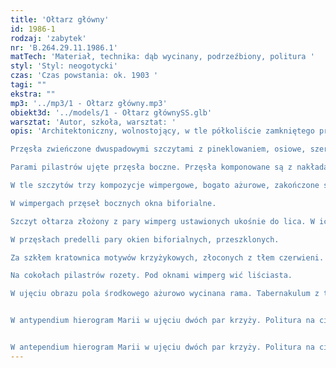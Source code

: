 ```yaml
---
title: 'Ołtarz główny'
id: 1986-1
rodzaj: 'zabytek'
nr: 'B.264.29.11.1986.1'
matTech: 'Materiał, technika: dąb wycinany, podrzeźbiony, politura '
styl: 'Styl: neogotycki'
czas: 'Czas powstania: ok. 1903 '
tagi: ""
ekstra: ""
mp3: '../mp3/1 - Ołtarz główny.mp3'
obiekt3d: '../models/1 - Ołtarz głównySS.glb'
warsztat: 'Autor, szkoła, warsztat: '
opis: 'Architektoniczny, wolnostojący, w tle półkoliście zamkniętego prezbiterium. Na skrzyniowej mensie i predelli retabulum trzyprzęsłowe. 

Przęsła zwieńczone dwuspadowymi szczytami z pineklowaniem, osiowe, szersze, ujęte parą pilastrów. 

Parami pilastrów ujęte przęsła boczne. Przęsła komponowane są z nakładających się szczytów. Szczyty tła wyższe, dzielone i wieńczone pinaklowaniem. Pośród pinakli płyciny. 

W tle szczytów trzy kompozycje wimpergowe, bogato ażurowe, zakończone strzeliście daszkiem dwuspadowym z pełzankami. 

W wimpergach przęseł bocznych okna biforialne. 

Szczyt ołtarza złożony z pary wimperg ustawionych ukośnie do lica. W ich zwieńczeniu ażurowa wieżyca. Wieżycowe też zakończenie szczytów przęseł bocznych. Na szczytach wimperg, wieżyc i części pinakli neogotyckie fleurony puklasto – liściaste. 

W przęsłach predelli pary okien biforialnych, przeszklonych. 

Za szkłem kratownica motywów krzyżykowych, złoconych z tłem czerwieni. Biforia zdobią pola w ujęciu mensy. 

Na cokołach pilastrów rozety. Pod oknami wimperg wić liściasta.

W ujęciu obrazu pola środkowego ażurowo wycinana rama. Tabernakulum z tronem kolumnowym.


W antypendium hierogram Marii w ujęciu dwóch par krzyży. Politura na ciemny brąz. W polu obraz św. Brygidy i św. Małgorzaty Alacoque. Portatyl z białego marmuru. 


W antependium hierogram Marii w ujęciu dwóch par krzyży. Politura na ciemny brąz. W polu obraz św. Brygidy i św. Małgorzaty Alacoque. Portatyl z białego marmuru. '
---
```





